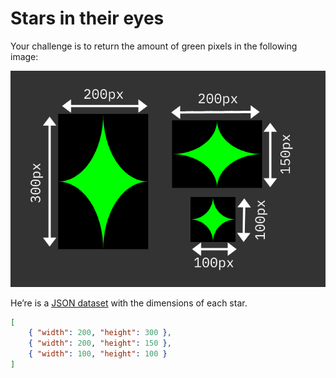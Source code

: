 # Stars in their eyes
Your challenge is to return the amount of green pixels in the following image:

<img src="stars.png">

He’re is a [JSON dataset](https://devrel.wearedevelopers.com/code100-puzzles/017-stars/stars.json) with the dimensions of each star.

```JSON
[
    { "width": 200, "height": 300 },
    { "width": 200, "height": 150 },
    { "width": 100, "height": 100 }
]
```